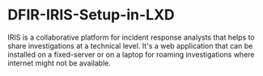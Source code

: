 # DFIR-IRIS-Setup-in-LXD
IRIS is a collaborative platform for incident response analysts that helps to share investigations at a technical level. It's a web application that can be installed on a fixed-server or on a laptop for roaming investigations where internet might not be available.
